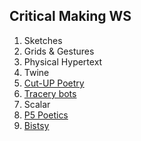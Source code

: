 ## Critical Making WS

1. Sketches
2. Grids & Gestures
3. Physical Hypertext
4. Twine
5. [Cut-UP Poetry](https://mkarels.github.io/MakingWS/blob/main/Sketch.jpeg)
6. [Tracery bots](https://botsin.space/home)
7. Scalar
8. [P5 Poetics](https://mkarels.github.io/MakingWS/clickpoetry.html)
9. [Bistsy](https://mkarels.github.io/MakingWS/BitsyMakeThings.html)
